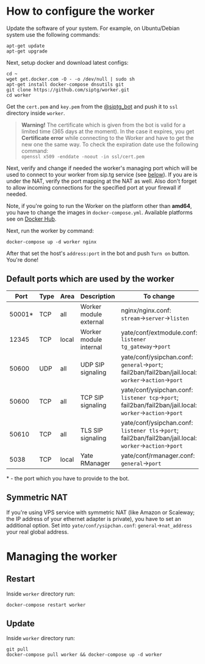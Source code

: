 # How to configure the worker
Update the software of your system. For example, on Ubuntu/Debian system use the following commands:
```
apt-get update
apt-get upgrade
```

Next, setup docker and download latest configs:
```
cd ~
wget get.docker.com -O - -o /dev/null | sudo sh
apt-get install docker-compose dnsutils git
git clone https://github.com/siptg/worker.git
cd worker
```

Get the `cert.pem` and `key.pem` from the [@siptg_bot](https://t.me/siptg_bot) and push it to `ssl` directory inside `worker`.

> **Warning!** The certificate which is given from the bot is valid for a limited time (365 days at the moment). In the case it expires, you get **Certificate error** while connecting to the Worker and have to get the new one the same way. To check the expiration date use the following command:  
`openssl x509 -enddate -noout -in ssl/cert.pem`

Next, verify and change if needed the worker's managing port which will be used to connect to your worker from sip.tg service (see [below](#default-ports-which-are-used-by-the-worker)). If you are is under the NAT, verify the port mapping at the NAT as well. Also don't forget to allow incoming connections for the specified port at your firewall if needed.

Note, if you're going to run the Worker on the platform other than **amd64**, you have to change the images in `docker-compose.yml`. Available platforms see on [Docker Hub](https://hub.docker.com/r/siptg/worker/tags/).

Next, run the worker by command:
```
docker-compose up -d worker nginx
```

After that set the host's `address:port` in the bot and push `Turn on` button. You're done!

## Default ports which are used by the worker
| Port   | Type | Area  | Description            | To change                                                                                                  |
|--------|------|-------|------------------------|------------------------------------------------------------------------------------------------------------|
| 50001* | TCP  | all   | Worker module external | nginx/nginx.conf: `stream`→`server`→`listen`                                                               |
| 12345  | TCP  | local | Worker module internal | yate/conf/extmodule.conf: `listener tg_gateway`→`port`                                                     |
| 50600  | UDP  | all   | UDP SIP signaling      | yate/conf/ysipchan.conf: `general`→`port`;<br> fail2ban/fail2ban/jail.local: `worker`→`action`→`port`      |
| 50600  | TCP  | all   | TCP SIP signaling      | yate/conf/ysipchan.conf: `listener tcp`→`port`;<br> fail2ban/fail2ban/jail.local: `worker`→`action`→`port` |
| 50610  | TCP  | all   | TLS SIP signaling      | yate/conf/ysipchan.conf: `listener tls`→`port`;<br> fail2ban/fail2ban/jail.local: `worker`→`action`→`port` |
| 5038   | TCP  | local | Yate RManager          | yate/conf/rmanager.conf: `general`→`port`                                                                  |

\* - the port which you have to provide to the bot.

## Symmetric NAT
If you're using VPS service with symmetric NAT (like Amazon or Scaleway; the IP address of your ethernet adapter is private), you have to set an additional option. Set into `yate/conf/ysipchan.conf`: `general`→`nat_address` your real global address.

# Managing the worker
## Restart
Inside `worker` directory run:
```
docker-compose restart worker
```

## Update
Inside `worker` directory run:
```
git pull
docker-compose pull worker && docker-compose up -d worker
```
